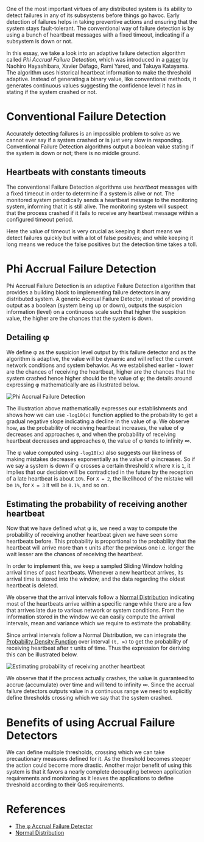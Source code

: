 One of the most important virtues of any distributed system is its ability to detect failures in any of its subsystems before things go havoc. Early detection of failures helps in taking preventive actions and ensuring that the system stays fault-tolerant. The conventional way of failure detection is by using a bunch of heartbeat messages with a fixed timeout, indicating if a subsystem is down or not.

In this essay, we take a look into an adaptive failure detection algorithm called *Phi Accrual Failure Detection*, which was introduced in a [paper](https://pdfs.semanticscholar.org/11ae/4c0c0d0c36dc177c1fff5eb84fa49aa3e1a8.pdf) by Naohiro Hayashibara, Xavier Défago, Rami Yared, and Takuya Katayama. The algorithm uses historical heartbeat information to make the threshold adaptive. Instead of generating a binary value, like conventional methods, it generates continuous values suggesting the confidence level it has in stating if the system crashed or not.

# Conventional Failure Detection

Accurately detecting failures is an impossible problem to solve as we cannot ever say if a system crashed or is just very slow in responding. Conventional Failure Detection algorithms output a boolean value stating if the system is down or not; there is no middle ground.

## Heartbeats with constants timeouts

The conventional Failure Detection algorithms use *heartbeat* messages with a fixed timeout in order to determine if a system is alive or not. The monitored system periodically sends a heartbeat message to the monitoring system, informing that it is still alive. The monitoring system will suspect that the process crashed if it fails to receive any heartbeat message within a configured timeout period.

Here the value of timeout is very crucial as keeping it short means we detect failures quickly but with a lot of false positives; and while keeping it long means we reduce the false positives but the detection time takes a toll.

# Phi Accrual Failure Detection

Phi Accrual Failure Detection is an adaptive Failure Detection algorithm that provides a building block to implementing failure detectors in any distributed system. A generic Accrual Failure Detector, instead of providing output as a boolean (system being up or down), outputs the suspicion information (level) on a continuous scale such that higher the suspicion value, the higher are the chances that the system is down.

## Detailing φ

We define φ as the suspicion level output by this failure detector and as the algorithm is adaptive, the value will be dynamic and will reflect the current network conditions and system behavior. As we established earlier - lower are the chances of receiving the heartbeat, higher are the chances that the system crashed hence higher should be the value of φ; the details around expressing φ mathematically are as illustrated below.

![Phi Accrual Failure Detection](https://user-images.githubusercontent.com/4745789/87240784-469c0a00-c43a-11ea-8689-9dc41eb1ccf1.png)

The illustration above mathematically expresses our establishments and shows how we can use `-log10(x)` function applied to the probability to get a gradual negative slope indicating a decline in the value of φ. We observe how, as the probability of receiving heartbeat increases, the value of φ decreases and approaches `0`, and when the probability of receiving heartbeat decreases and approaches `0`, the value of φ tends to infinity ∞.

The φ value computed using `-log10(x)` also suggests our likeliness of making mistakes decreases exponentially as the value of φ increases. So if we say a system is down if φ crosses a certain threshold `X` where `X` is `1`, it implies that our decision will be contradicted in the future by the reception of a late heartbeat is about `10%`. For `X = 2`, the likelihood of the mistake will be `1%`, for `X = 3` it will be `0.1%`, and so on.

## Estimating the probability of receiving another heartbeat

Now that we have defined what φ is, we need a way to compute the probability of receiving another heartbeat given we have seen some heartbeats before. This probability is proportional to the probability that the heartbeat will arrive more than `t` units after the previous one i.e. longer the wait lesser are the chances of receiving the heartbeat.

In order to implement this, we keep a sampled Sliding Window holding arrival times of past heartbeats. Whenever a new heartbeat arrives, its arrival time is stored into the window, and the data regarding the oldest heartbeat is deleted.

We observe that the arrival intervals follow a [Normal Distribution](https://en.wikipedia.org/wiki/Normal_distribution) indicating most of the heartbeats arrive within a specific range while there are a few that arrives late due to various network or system conditions. From the information stored in the window we can easily compute the arrival intervals, mean and variance which we require to estimate the probability.

Since arrival intervals follow a Normal Distribution, we can integrate the [Probability Density Function](https://en.wikipedia.org/wiki/Probability_density) over interval `(t, ∞)` to get the probability of receiving heartbeat after `t` units of time. Thus the expression for deriving this can be illustrated below.

![Estimating probability of receiving another heartbeat](https://user-images.githubusercontent.com/4745789/87231591-fbe8a680-c3d5-11ea-9427-d4cd66e8e717.png)

We observe that if the process actually crashes, the value is guaranteed to accrue (accumulate) over time and will tend to infinity ∞. Since the accrual failure detectors outputs value in a continuous range we need to explicitly define thresholds crossing which we say that the system crashed.

# Benefits of using Accrual Failure Detectors

We can define multiple thresholds, crossing which we can take precautionary measures defined for it. As the threshold becomes steeper the action could become more drastic. Another major benefit of using this system is that it favors a nearly complete decoupling between application requirements and monitoring as it leaves the applications to define threshold according to their QoS requirements.

# References

- [The φ Accrual Failure Detector](https://pdfs.semanticscholar.org/11ae/4c0c0d0c36dc177c1fff5eb84fa49aa3e1a8.pdf)
- [Normal Distribution](https://en.wikipedia.org/wiki/Normal_distribution)
